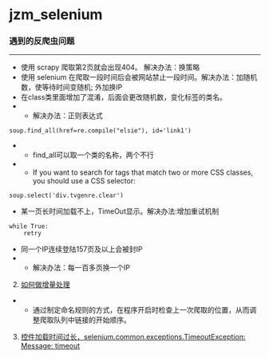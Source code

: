 # jzm_selenium
### 遇到的反爬虫问题
---
+ 使用 scrapy 爬取第2页就会出现404。 解决办法：换策略
+ 使用 selenium 在爬取一段时间后会被网站禁止一段时间。解决办法：加随机数，使等待时间变随机; 外加换IP
+ 在class类里面增加了混淆，后面会更改随机数，变化标签的类名。
+ + 解决办法：正则表达式
```
soup.find_all(href=re.compile("elsie"), id='link1')
```
+ + find_all可以取一个类的名称，两个不行
+ + If you want to search for tags that match two or more CSS classes, you should use a CSS selector:
```
soup.select('div.tvgenre.clear')
```
+ 某一页长时间加载不上，TimeOut显示。解决办法:增加重试机制
```
while True:
    retry
```
+ 同一个IP连续登陆157页及以上会被封IP
+ + 解决办法：每一百多页换一个IP

2. [如何做增量处理](https://github.com/slyrx/jzm_selenium/blob/master/breakpoint_continue_to_crawl.md)
+ + 通过制定命名规则的方式，在程序开启时检查上一次爬取的位置，从而调整爬取队列中链接的开始顺序。

3. [控件加载时间过长，selenium.common.exceptions.TimeoutException: Message: timeout](https://github.com/slyrx/jzm_selenium/blob/master/loading_time_too_long.md)

